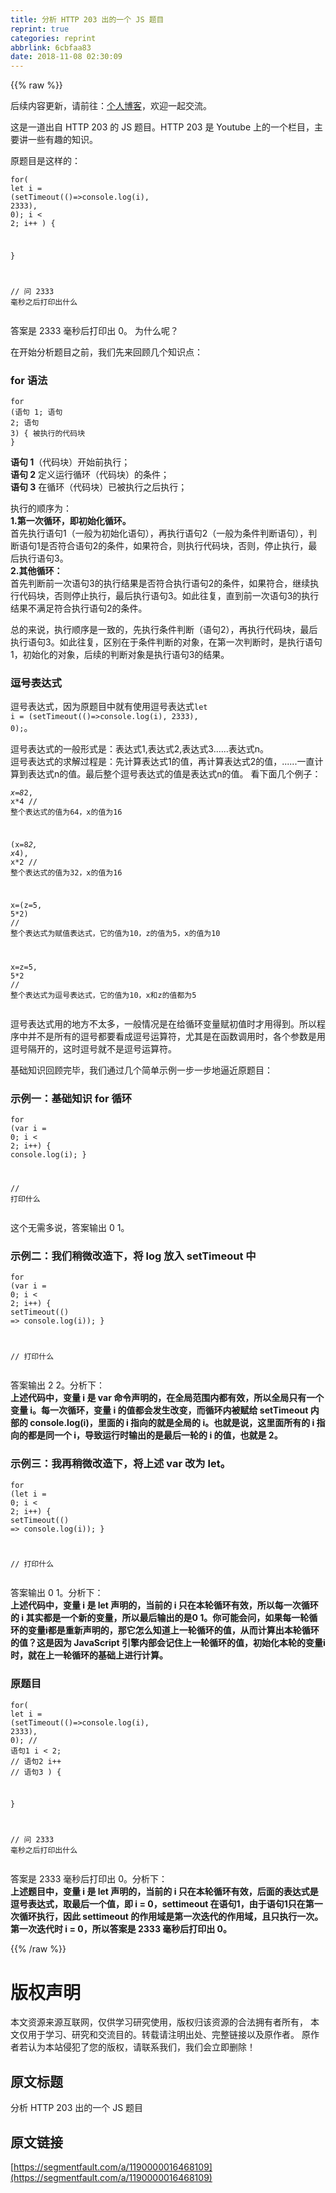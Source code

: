 ```yaml
---
title: 分析 HTTP 203 出的一个 JS 题目
reprint: true
categories: reprint
abbrlink: 6cbfaa83
date: 2018-11-08 02:30:09
---
```


{{% raw %}}
<p>&#x540E;&#x7EED;&#x5185;&#x5BB9;&#x66F4;&#x65B0;&#xFF0C;&#x8BF7;&#x524D;&#x5F80;&#xFF1A;<a href="http://www.sosout.com/2018/08/16/let-for-together-used.html" rel="nofollow noreferrer" target="_blank">&#x4E2A;&#x4EBA;&#x535A;&#x5BA2;</a>&#xFF0C;&#x6B22;&#x8FCE;&#x4E00;&#x8D77;&#x4EA4;&#x6D41;&#x3002;</p><p>&#x8FD9;&#x662F;&#x4E00;&#x9053;&#x51FA;&#x81EA; HTTP 203 &#x7684; JS &#x9898;&#x76EE;&#x3002;HTTP 203 &#x662F; Youtube &#x4E0A;&#x7684;&#x4E00;&#x4E2A;&#x680F;&#x76EE;&#xFF0C;&#x4E3B;&#x8981;&#x8BB2;&#x4E00;&#x4E9B;&#x6709;&#x8DA3;&#x7684;&#x77E5;&#x8BC6;&#x3002;</p><p>&#x539F;&#x9898;&#x76EE;&#x662F;&#x8FD9;&#x6837;&#x7684;&#xFF1A;</p><div class="widget-codetool" style="display:none"><div class="widget-codetool--inner"><span class="selectCode code-tool" data-toggle="tooltip" data-placement="top" title="" data-original-title="&#x5168;&#x9009;"></span> <span type="button" class="copyCode code-tool" data-toggle="tooltip" data-placement="top" data-clipboard-text="for(
  let i = (setTimeout(()=&gt;console.log(i), 2333), 0);
  i &lt; 2;
  i++
) {
  
}

// &#x95EE; 2333 &#x6BEB;&#x79D2;&#x4E4B;&#x540E;&#x6253;&#x5370;&#x51FA;&#x4EC0;&#x4E48;" title="" data-original-title="&#x590D;&#x5236;"></span> <span type="button" class="saveToNote code-tool" data-toggle="tooltip" data-placement="top" title="" data-original-title="&#x653E;&#x8FDB;&#x7B14;&#x8BB0;"></span></div></div><pre class="javascript hljs"><code class="js"><span class="hljs-keyword">for</span>(
  <span class="hljs-keyword">let</span> i = <span class="hljs-function">(<span class="hljs-params">setTimeout((</span>)=&gt;</span><span class="hljs-built_in">console</span>.log(i), <span class="hljs-number">2333</span>), <span class="hljs-number">0</span>);
  i &lt; <span class="hljs-number">2</span>;
  i++
) {
  
}

<span class="hljs-comment">// &#x95EE; 2333 &#x6BEB;&#x79D2;&#x4E4B;&#x540E;&#x6253;&#x5370;&#x51FA;&#x4EC0;&#x4E48;</span></code></pre><p>&#x7B54;&#x6848;&#x662F; 2333 &#x6BEB;&#x79D2;&#x540E;&#x6253;&#x5370;&#x51FA; 0&#x3002; &#x4E3A;&#x4EC0;&#x4E48;&#x5462;&#xFF1F;</p><p>&#x5728;&#x5F00;&#x59CB;&#x5206;&#x6790;&#x9898;&#x76EE;&#x4E4B;&#x524D;&#xFF0C;&#x6211;&#x4EEC;&#x5148;&#x6765;&#x56DE;&#x987E;&#x51E0;&#x4E2A;&#x77E5;&#x8BC6;&#x70B9;&#xFF1A;</p><h3 id="articleHeader0">for &#x8BED;&#x6CD5;</h3><div class="widget-codetool" style="display:none"><div class="widget-codetool--inner"><span class="selectCode code-tool" data-toggle="tooltip" data-placement="top" title="" data-original-title="&#x5168;&#x9009;"></span> <span type="button" class="copyCode code-tool" data-toggle="tooltip" data-placement="top" data-clipboard-text="for (&#x8BED;&#x53E5; 1; &#x8BED;&#x53E5; 2; &#x8BED;&#x53E5; 3) {
    &#x88AB;&#x6267;&#x884C;&#x7684;&#x4EE3;&#x7801;&#x5757;
}" title="" data-original-title="&#x590D;&#x5236;"></span> <span type="button" class="saveToNote code-tool" data-toggle="tooltip" data-placement="top" title="" data-original-title="&#x653E;&#x8FDB;&#x7B14;&#x8BB0;"></span></div></div><pre class="javascript hljs"><code class="js"><span class="hljs-keyword">for</span> (&#x8BED;&#x53E5; <span class="hljs-number">1</span>; &#x8BED;&#x53E5; <span class="hljs-number">2</span>; &#x8BED;&#x53E5; <span class="hljs-number">3</span>) {
    &#x88AB;&#x6267;&#x884C;&#x7684;&#x4EE3;&#x7801;&#x5757;
}</code></pre><p><strong>&#x8BED;&#x53E5; 1</strong>&#xFF08;&#x4EE3;&#x7801;&#x5757;&#xFF09;&#x5F00;&#x59CB;&#x524D;&#x6267;&#x884C;&#xFF1B;<br><strong>&#x8BED;&#x53E5; 2</strong> &#x5B9A;&#x4E49;&#x8FD0;&#x884C;&#x5FAA;&#x73AF;&#xFF08;&#x4EE3;&#x7801;&#x5757;&#xFF09;&#x7684;&#x6761;&#x4EF6;&#xFF1B;<br><strong>&#x8BED;&#x53E5; 3</strong> &#x5728;&#x5FAA;&#x73AF;&#xFF08;&#x4EE3;&#x7801;&#x5757;&#xFF09;&#x5DF2;&#x88AB;&#x6267;&#x884C;&#x4E4B;&#x540E;&#x6267;&#x884C;&#xFF1B;</p><p>&#x6267;&#x884C;&#x7684;&#x987A;&#x5E8F;&#x4E3A;&#xFF1A;<br><strong>1.&#x7B2C;&#x4E00;&#x6B21;&#x5FAA;&#x73AF;&#xFF0C;&#x5373;&#x521D;&#x59CB;&#x5316;&#x5FAA;&#x73AF;&#x3002;</strong><br>&#x9996;&#x5148;&#x6267;&#x884C;&#x8BED;&#x53E5;1&#xFF08;&#x4E00;&#x822C;&#x4E3A;&#x521D;&#x59CB;&#x5316;&#x8BED;&#x53E5;&#xFF09;&#xFF0C;&#x518D;&#x6267;&#x884C;&#x8BED;&#x53E5;2&#xFF08;&#x4E00;&#x822C;&#x4E3A;&#x6761;&#x4EF6;&#x5224;&#x65AD;&#x8BED;&#x53E5;&#xFF09;&#xFF0C;&#x5224;&#x65AD;&#x8BED;&#x53E5;1&#x662F;&#x5426;&#x7B26;&#x5408;&#x8BED;&#x53E5;2&#x7684;&#x6761;&#x4EF6;&#xFF0C;&#x5982;&#x679C;&#x7B26;&#x5408;&#xFF0C;&#x5219;&#x6267;&#x884C;&#x4EE3;&#x7801;&#x5757;&#xFF0C;&#x5426;&#x5219;&#xFF0C;&#x505C;&#x6B62;&#x6267;&#x884C;&#xFF0C;&#x6700;&#x540E;&#x6267;&#x884C;&#x8BED;&#x53E5;3&#x3002;<br><strong>2.&#x5176;&#x4ED6;&#x5FAA;&#x73AF;&#xFF1A;</strong><br>&#x9996;&#x5148;&#x5224;&#x65AD;&#x524D;&#x4E00;&#x6B21;&#x8BED;&#x53E5;3&#x7684;&#x6267;&#x884C;&#x7ED3;&#x679C;&#x662F;&#x5426;&#x7B26;&#x5408;&#x6267;&#x884C;&#x8BED;&#x53E5;2&#x7684;&#x6761;&#x4EF6;&#xFF0C;&#x5982;&#x679C;&#x7B26;&#x5408;&#xFF0C;&#x7EE7;&#x7EED;&#x6267;&#x884C;&#x4EE3;&#x7801;&#x5757;&#xFF0C;&#x5426;&#x5219;&#x505C;&#x6B62;&#x6267;&#x884C;&#xFF0C;&#x6700;&#x540E;&#x6267;&#x884C;&#x8BED;&#x53E5;3&#x3002;&#x5982;&#x6B64;&#x5F80;&#x590D;&#xFF0C;&#x76F4;&#x5230;&#x524D;&#x4E00;&#x6B21;&#x8BED;&#x53E5;3&#x7684;&#x6267;&#x884C;&#x7ED3;&#x679C;&#x4E0D;&#x6EE1;&#x8DB3;&#x7B26;&#x5408;&#x6267;&#x884C;&#x8BED;&#x53E5;2&#x7684;&#x6761;&#x4EF6;&#x3002;</p><p>&#x603B;&#x7684;&#x6765;&#x8BF4;&#xFF0C;&#x6267;&#x884C;&#x987A;&#x5E8F;&#x662F;&#x4E00;&#x81F4;&#x7684;&#xFF0C;&#x5148;&#x6267;&#x884C;&#x6761;&#x4EF6;&#x5224;&#x65AD;&#xFF08;&#x8BED;&#x53E5;2&#xFF09;&#xFF0C;&#x518D;&#x6267;&#x884C;&#x4EE3;&#x7801;&#x5757;&#xFF0C;&#x6700;&#x540E;&#x6267;&#x884C;&#x8BED;&#x53E5;3&#x3002;&#x5982;&#x6B64;&#x5F80;&#x590D;&#xFF0C;&#x533A;&#x522B;&#x5728;&#x4E8E;&#x6761;&#x4EF6;&#x5224;&#x65AD;&#x7684;&#x5BF9;&#x8C61;&#xFF0C;&#x5728;&#x7B2C;&#x4E00;&#x6B21;&#x5224;&#x65AD;&#x65F6;&#xFF0C;&#x662F;&#x6267;&#x884C;&#x8BED;&#x53E5;1&#xFF0C;&#x521D;&#x59CB;&#x5316;&#x7684;&#x5BF9;&#x8C61;&#xFF0C;&#x540E;&#x7EED;&#x7684;&#x5224;&#x65AD;&#x5BF9;&#x8C61;&#x662F;&#x6267;&#x884C;&#x8BED;&#x53E5;3&#x7684;&#x7ED3;&#x679C;&#x3002;</p><h3 id="articleHeader1">&#x9017;&#x53F7;&#x8868;&#x8FBE;&#x5F0F;</h3><p>&#x9017;&#x53F7;&#x8868;&#x8FBE;&#x5F0F;&#xFF0C;&#x56E0;&#x4E3A;&#x539F;&#x9898;&#x76EE;&#x4E2D;&#x5C31;&#x6709;&#x4F7F;&#x7528;&#x9017;&#x53F7;&#x8868;&#x8FBE;&#x5F0F;<code>let i = (setTimeout(()=&gt;console.log(i), 2333), 0);</code>&#x3002;</p><p>&#x9017;&#x53F7;&#x8868;&#x8FBE;&#x5F0F;&#x7684;&#x4E00;&#x822C;&#x5F62;&#x5F0F;&#x662F;&#xFF1A;&#x8868;&#x8FBE;&#x5F0F;1,&#x8868;&#x8FBE;&#x5F0F;2,&#x8868;&#x8FBE;&#x5F0F;3......&#x8868;&#x8FBE;&#x5F0F;n&#x3002;<br>&#x9017;&#x53F7;&#x8868;&#x8FBE;&#x5F0F;&#x7684;&#x6C42;&#x89E3;&#x8FC7;&#x7A0B;&#x662F;&#xFF1A;&#x5148;&#x8BA1;&#x7B97;&#x8868;&#x8FBE;&#x5F0F;1&#x7684;&#x503C;&#xFF0C;&#x518D;&#x8BA1;&#x7B97;&#x8868;&#x8FBE;&#x5F0F;2&#x7684;&#x503C;&#xFF0C;......&#x4E00;&#x76F4;&#x8BA1;&#x7B97;&#x5230;&#x8868;&#x8FBE;&#x5F0F;n&#x7684;&#x503C;&#x3002;&#x6700;&#x540E;&#x6574;&#x4E2A;&#x9017;&#x53F7;&#x8868;&#x8FBE;&#x5F0F;&#x7684;&#x503C;&#x662F;&#x8868;&#x8FBE;&#x5F0F;n&#x7684;&#x503C;&#x3002; &#x770B;&#x4E0B;&#x9762;&#x51E0;&#x4E2A;&#x4F8B;&#x5B50;&#xFF1A;</p><div class="widget-codetool" style="display:none"><div class="widget-codetool--inner"><span class="selectCode code-tool" data-toggle="tooltip" data-placement="top" title="" data-original-title="&#x5168;&#x9009;"></span> <span type="button" class="copyCode code-tool" data-toggle="tooltip" data-placement="top" data-clipboard-text="x=8*2, x*4  // &#x6574;&#x4E2A;&#x8868;&#x8FBE;&#x5F0F;&#x7684;&#x503C;&#x4E3A;64&#xFF0C;x&#x7684;&#x503C;&#x4E3A;16

(x=8*2, x*4), x*2 // &#x6574;&#x4E2A;&#x8868;&#x8FBE;&#x5F0F;&#x7684;&#x503C;&#x4E3A;32&#xFF0C;x&#x7684;&#x503C;&#x4E3A;16

x=(z=5, 5*2) // &#x6574;&#x4E2A;&#x8868;&#x8FBE;&#x5F0F;&#x4E3A;&#x8D4B;&#x503C;&#x8868;&#x8FBE;&#x5F0F;&#xFF0C;&#x5B83;&#x7684;&#x503C;&#x4E3A;10&#xFF0C;z&#x7684;&#x503C;&#x4E3A;5&#xFF0C;x&#x7684;&#x503C;&#x4E3A;10

x=z=5, 5*2 // &#x6574;&#x4E2A;&#x8868;&#x8FBE;&#x5F0F;&#x4E3A;&#x9017;&#x53F7;&#x8868;&#x8FBE;&#x5F0F;&#xFF0C;&#x5B83;&#x7684;&#x503C;&#x4E3A;10&#xFF0C;x&#x548C;z&#x7684;&#x503C;&#x90FD;&#x4E3A;5" title="" data-original-title="&#x590D;&#x5236;"></span> <span type="button" class="saveToNote code-tool" data-toggle="tooltip" data-placement="top" title="" data-original-title="&#x653E;&#x8FDB;&#x7B14;&#x8BB0;"></span></div></div><pre class="javascript hljs"><code class="js">x=<span class="hljs-number">8</span>*<span class="hljs-number">2</span>, x*<span class="hljs-number">4</span>  <span class="hljs-comment">// &#x6574;&#x4E2A;&#x8868;&#x8FBE;&#x5F0F;&#x7684;&#x503C;&#x4E3A;64&#xFF0C;x&#x7684;&#x503C;&#x4E3A;16</span>

(x=<span class="hljs-number">8</span>*<span class="hljs-number">2</span>, x*<span class="hljs-number">4</span>), x*<span class="hljs-number">2</span> <span class="hljs-comment">// &#x6574;&#x4E2A;&#x8868;&#x8FBE;&#x5F0F;&#x7684;&#x503C;&#x4E3A;32&#xFF0C;x&#x7684;&#x503C;&#x4E3A;16</span>

x=(z=<span class="hljs-number">5</span>, <span class="hljs-number">5</span>*<span class="hljs-number">2</span>) <span class="hljs-comment">// &#x6574;&#x4E2A;&#x8868;&#x8FBE;&#x5F0F;&#x4E3A;&#x8D4B;&#x503C;&#x8868;&#x8FBE;&#x5F0F;&#xFF0C;&#x5B83;&#x7684;&#x503C;&#x4E3A;10&#xFF0C;z&#x7684;&#x503C;&#x4E3A;5&#xFF0C;x&#x7684;&#x503C;&#x4E3A;10</span>

x=z=<span class="hljs-number">5</span>, <span class="hljs-number">5</span>*<span class="hljs-number">2</span> <span class="hljs-comment">// &#x6574;&#x4E2A;&#x8868;&#x8FBE;&#x5F0F;&#x4E3A;&#x9017;&#x53F7;&#x8868;&#x8FBE;&#x5F0F;&#xFF0C;&#x5B83;&#x7684;&#x503C;&#x4E3A;10&#xFF0C;x&#x548C;z&#x7684;&#x503C;&#x90FD;&#x4E3A;5</span></code></pre><p>&#x9017;&#x53F7;&#x8868;&#x8FBE;&#x5F0F;&#x7528;&#x7684;&#x5730;&#x65B9;&#x4E0D;&#x592A;&#x591A;&#xFF0C;&#x4E00;&#x822C;&#x60C5;&#x51B5;&#x662F;&#x5728;&#x7ED9;&#x5FAA;&#x73AF;&#x53D8;&#x91CF;&#x8D4B;&#x521D;&#x503C;&#x65F6;&#x624D;&#x7528;&#x5F97;&#x5230;&#x3002;&#x6240;&#x4EE5;&#x7A0B;&#x5E8F;&#x4E2D;&#x5E76;&#x4E0D;&#x662F;&#x6240;&#x6709;&#x7684;&#x9017;&#x53F7;&#x90FD;&#x8981;&#x770B;&#x6210;&#x9017;&#x53F7;&#x8FD0;&#x7B97;&#x7B26;&#xFF0C;&#x5C24;&#x5176;&#x662F;&#x5728;&#x51FD;&#x6570;&#x8C03;&#x7528;&#x65F6;&#xFF0C;&#x5404;&#x4E2A;&#x53C2;&#x6570;&#x662F;&#x7528;&#x9017;&#x53F7;&#x9694;&#x5F00;&#x7684;&#xFF0C;&#x8FD9;&#x65F6;&#x9017;&#x53F7;&#x5C31;&#x4E0D;&#x662F;&#x9017;&#x53F7;&#x8FD0;&#x7B97;&#x7B26;&#x3002;</p><p>&#x57FA;&#x7840;&#x77E5;&#x8BC6;&#x56DE;&#x987E;&#x5B8C;&#x6BD5;&#xFF0C;&#x6211;&#x4EEC;&#x901A;&#x8FC7;&#x51E0;&#x4E2A;&#x7B80;&#x5355;&#x793A;&#x4F8B;&#x4E00;&#x6B65;&#x4E00;&#x6B65;&#x5730;&#x903C;&#x8FD1;&#x539F;&#x9898;&#x76EE;&#xFF1A;</p><h3 id="articleHeader2">&#x793A;&#x4F8B;&#x4E00;&#xFF1A;&#x57FA;&#x7840;&#x77E5;&#x8BC6; for &#x5FAA;&#x73AF;</h3><div class="widget-codetool" style="display:none"><div class="widget-codetool--inner"><span class="selectCode code-tool" data-toggle="tooltip" data-placement="top" title="" data-original-title="&#x5168;&#x9009;"></span> <span type="button" class="copyCode code-tool" data-toggle="tooltip" data-placement="top" data-clipboard-text="for (var i = 0; i &lt; 2; i++) {
    console.log(i);
}

// &#x6253;&#x5370;&#x4EC0;&#x4E48;" title="" data-original-title="&#x590D;&#x5236;"></span> <span type="button" class="saveToNote code-tool" data-toggle="tooltip" data-placement="top" title="" data-original-title="&#x653E;&#x8FDB;&#x7B14;&#x8BB0;"></span></div></div><pre class="javascript hljs"><code class="js"><span class="hljs-keyword">for</span> (<span class="hljs-keyword">var</span> i = <span class="hljs-number">0</span>; i &lt; <span class="hljs-number">2</span>; i++) {
    <span class="hljs-built_in">console</span>.log(i);
}

<span class="hljs-comment">// &#x6253;&#x5370;&#x4EC0;&#x4E48;</span></code></pre><p>&#x8FD9;&#x4E2A;&#x65E0;&#x9700;&#x591A;&#x8BF4;&#xFF0C;&#x7B54;&#x6848;&#x8F93;&#x51FA; 0 1&#x3002;</p><h3 id="articleHeader3">&#x793A;&#x4F8B;&#x4E8C;&#xFF1A;&#x6211;&#x4EEC;&#x7A0D;&#x5FAE;&#x6539;&#x9020;&#x4E0B;&#xFF0C;&#x5C06; log &#x653E;&#x5165; setTimeout &#x4E2D;</h3><div class="widget-codetool" style="display:none"><div class="widget-codetool--inner"><span class="selectCode code-tool" data-toggle="tooltip" data-placement="top" title="" data-original-title="&#x5168;&#x9009;"></span> <span type="button" class="copyCode code-tool" data-toggle="tooltip" data-placement="top" data-clipboard-text="for (var i = 0; i &lt; 2; i++) {
    setTimeout(() =&gt; console.log(i));
}

// &#x6253;&#x5370;&#x4EC0;&#x4E48;" title="" data-original-title="&#x590D;&#x5236;"></span> <span type="button" class="saveToNote code-tool" data-toggle="tooltip" data-placement="top" title="" data-original-title="&#x653E;&#x8FDB;&#x7B14;&#x8BB0;"></span></div></div><pre class="javascript hljs"><code class="js"><span class="hljs-keyword">for</span> (<span class="hljs-keyword">var</span> i = <span class="hljs-number">0</span>; i &lt; <span class="hljs-number">2</span>; i++) {
    setTimeout(<span class="hljs-function"><span class="hljs-params">()</span> =&gt;</span> <span class="hljs-built_in">console</span>.log(i));
}

<span class="hljs-comment">// &#x6253;&#x5370;&#x4EC0;&#x4E48;</span></code></pre><p>&#x7B54;&#x6848;&#x8F93;&#x51FA; 2 2&#x3002;&#x5206;&#x6790;&#x4E0B;&#xFF1A;<br><strong>&#x4E0A;&#x8FF0;&#x4EE3;&#x7801;&#x4E2D;&#xFF0C;&#x53D8;&#x91CF; i &#x662F; var &#x547D;&#x4EE4;&#x58F0;&#x660E;&#x7684;&#xFF0C;&#x5728;&#x5168;&#x5C40;&#x8303;&#x56F4;&#x5185;&#x90FD;&#x6709;&#x6548;&#xFF0C;&#x6240;&#x4EE5;&#x5168;&#x5C40;&#x53EA;&#x6709;&#x4E00;&#x4E2A;&#x53D8;&#x91CF; i&#x3002;&#x6BCF;&#x4E00;&#x6B21;&#x5FAA;&#x73AF;&#xFF0C;&#x53D8;&#x91CF; i &#x7684;&#x503C;&#x90FD;&#x4F1A;&#x53D1;&#x751F;&#x6539;&#x53D8;&#xFF0C;&#x800C;&#x5FAA;&#x73AF;&#x5185;&#x88AB;&#x8D4B;&#x7ED9; setTimeout &#x5185;&#x90E8;&#x7684; console.log(i)&#xFF0C;&#x91CC;&#x9762;&#x7684; i &#x6307;&#x5411;&#x7684;&#x5C31;&#x662F;&#x5168;&#x5C40;&#x7684; i&#x3002;&#x4E5F;&#x5C31;&#x662F;&#x8BF4;&#xFF0C;&#x8FD9;&#x91CC;&#x9762;&#x6240;&#x6709;&#x7684; i &#x6307;&#x5411;&#x7684;&#x90FD;&#x662F;&#x540C;&#x4E00;&#x4E2A; i&#xFF0C;&#x5BFC;&#x81F4;&#x8FD0;&#x884C;&#x65F6;&#x8F93;&#x51FA;&#x7684;&#x662F;&#x6700;&#x540E;&#x4E00;&#x8F6E;&#x7684; i &#x7684;&#x503C;&#xFF0C;&#x4E5F;&#x5C31;&#x662F; 2&#x3002;</strong></p><h3 id="articleHeader4">&#x793A;&#x4F8B;&#x4E09;&#xFF1A;&#x6211;&#x518D;&#x7A0D;&#x5FAE;&#x6539;&#x9020;&#x4E0B;&#xFF0C;&#x5C06;&#x4E0A;&#x8FF0; var &#x6539;&#x4E3A; let&#x3002;</h3><div class="widget-codetool" style="display:none"><div class="widget-codetool--inner"><span class="selectCode code-tool" data-toggle="tooltip" data-placement="top" title="" data-original-title="&#x5168;&#x9009;"></span> <span type="button" class="copyCode code-tool" data-toggle="tooltip" data-placement="top" data-clipboard-text="for (let i = 0; i &lt; 2; i++) {
    setTimeout(() =&gt; console.log(i));
}

// &#x6253;&#x5370;&#x4EC0;&#x4E48;" title="" data-original-title="&#x590D;&#x5236;"></span> <span type="button" class="saveToNote code-tool" data-toggle="tooltip" data-placement="top" title="" data-original-title="&#x653E;&#x8FDB;&#x7B14;&#x8BB0;"></span></div></div><pre class="javascript hljs"><code class="js"><span class="hljs-keyword">for</span> (<span class="hljs-keyword">let</span> i = <span class="hljs-number">0</span>; i &lt; <span class="hljs-number">2</span>; i++) {
    setTimeout(<span class="hljs-function"><span class="hljs-params">()</span> =&gt;</span> <span class="hljs-built_in">console</span>.log(i));
}

<span class="hljs-comment">// &#x6253;&#x5370;&#x4EC0;&#x4E48;</span></code></pre><p>&#x7B54;&#x6848;&#x8F93;&#x51FA; 0 1&#x3002;&#x5206;&#x6790;&#x4E0B;&#xFF1A;<br><strong>&#x4E0A;&#x8FF0;&#x4EE3;&#x7801;&#x4E2D;&#xFF0C;&#x53D8;&#x91CF; i &#x662F; let &#x58F0;&#x660E;&#x7684;&#xFF0C;&#x5F53;&#x524D;&#x7684; i &#x53EA;&#x5728;&#x672C;&#x8F6E;&#x5FAA;&#x73AF;&#x6709;&#x6548;&#xFF0C;&#x6240;&#x4EE5;&#x6BCF;&#x4E00;&#x6B21;&#x5FAA;&#x73AF;&#x7684; i &#x5176;&#x5B9E;&#x90FD;&#x662F;&#x4E00;&#x4E2A;&#x65B0;&#x7684;&#x53D8;&#x91CF;&#xFF0C;&#x6240;&#x4EE5;&#x6700;&#x540E;&#x8F93;&#x51FA;&#x7684;&#x662F;0 1&#x3002;&#x4F60;&#x53EF;&#x80FD;&#x4F1A;&#x95EE;&#xFF0C;&#x5982;&#x679C;&#x6BCF;&#x4E00;&#x8F6E;&#x5FAA;&#x73AF;&#x7684;&#x53D8;&#x91CF;i&#x90FD;&#x662F;&#x91CD;&#x65B0;&#x58F0;&#x660E;&#x7684;&#xFF0C;&#x90A3;&#x5B83;&#x600E;&#x4E48;&#x77E5;&#x9053;&#x4E0A;&#x4E00;&#x8F6E;&#x5FAA;&#x73AF;&#x7684;&#x503C;&#xFF0C;&#x4ECE;&#x800C;&#x8BA1;&#x7B97;&#x51FA;&#x672C;&#x8F6E;&#x5FAA;&#x73AF;&#x7684;&#x503C;&#xFF1F;&#x8FD9;&#x662F;&#x56E0;&#x4E3A; JavaScript &#x5F15;&#x64CE;&#x5185;&#x90E8;&#x4F1A;&#x8BB0;&#x4F4F;&#x4E0A;&#x4E00;&#x8F6E;&#x5FAA;&#x73AF;&#x7684;&#x503C;&#xFF0C;&#x521D;&#x59CB;&#x5316;&#x672C;&#x8F6E;&#x7684;&#x53D8;&#x91CF;i&#x65F6;&#xFF0C;&#x5C31;&#x5728;&#x4E0A;&#x4E00;&#x8F6E;&#x5FAA;&#x73AF;&#x7684;&#x57FA;&#x7840;&#x4E0A;&#x8FDB;&#x884C;&#x8BA1;&#x7B97;&#x3002;</strong></p><h3 id="articleHeader5">&#x539F;&#x9898;&#x76EE;</h3><div class="widget-codetool" style="display:none"><div class="widget-codetool--inner"><span class="selectCode code-tool" data-toggle="tooltip" data-placement="top" title="" data-original-title="&#x5168;&#x9009;"></span> <span type="button" class="copyCode code-tool" data-toggle="tooltip" data-placement="top" data-clipboard-text="for(
  let i = (setTimeout(()=&gt;console.log(i), 2333), 0); // &#x8BED;&#x53E5;1
  i &lt; 2; // &#x8BED;&#x53E5;2
  i++ // &#x8BED;&#x53E5;3
) {
  
}

// &#x95EE; 2333 &#x6BEB;&#x79D2;&#x4E4B;&#x540E;&#x6253;&#x5370;&#x51FA;&#x4EC0;&#x4E48;" title="" data-original-title="&#x590D;&#x5236;"></span> <span type="button" class="saveToNote code-tool" data-toggle="tooltip" data-placement="top" title="" data-original-title="&#x653E;&#x8FDB;&#x7B14;&#x8BB0;"></span></div></div><pre class="javascript hljs"><code class="js"><span class="hljs-keyword">for</span>(
  <span class="hljs-keyword">let</span> i = <span class="hljs-function">(<span class="hljs-params">setTimeout((</span>)=&gt;</span><span class="hljs-built_in">console</span>.log(i), <span class="hljs-number">2333</span>), <span class="hljs-number">0</span>); <span class="hljs-comment">// &#x8BED;&#x53E5;1</span>
  i &lt; <span class="hljs-number">2</span>; <span class="hljs-comment">// &#x8BED;&#x53E5;2</span>
  i++ <span class="hljs-comment">// &#x8BED;&#x53E5;3</span>
) {
  
}

<span class="hljs-comment">// &#x95EE; 2333 &#x6BEB;&#x79D2;&#x4E4B;&#x540E;&#x6253;&#x5370;&#x51FA;&#x4EC0;&#x4E48;</span></code></pre><p>&#x7B54;&#x6848;&#x662F; 2333 &#x6BEB;&#x79D2;&#x540E;&#x6253;&#x5370;&#x51FA; 0&#x3002;&#x5206;&#x6790;&#x4E0B;&#xFF1A;<br><strong>&#x4E0A;&#x8FF0;&#x9898;&#x76EE;&#x4E2D;&#xFF0C;&#x53D8;&#x91CF; i &#x662F; let &#x58F0;&#x660E;&#x7684;&#xFF0C;&#x5F53;&#x524D;&#x7684; i &#x53EA;&#x5728;&#x672C;&#x8F6E;&#x5FAA;&#x73AF;&#x6709;&#x6548;&#xFF0C;&#x540E;&#x9762;&#x7684;&#x8868;&#x8FBE;&#x5F0F;&#x662F;&#x9017;&#x53F7;&#x8868;&#x8FBE;&#x5F0F;&#xFF0C;&#x53D6;&#x6700;&#x540E;&#x4E00;&#x4E2A;&#x503C;&#xFF0C;&#x5373; i = 0&#xFF0C;settimeout &#x5728;&#x8BED;&#x53E5;1&#xFF0C;&#x7531;&#x4E8E;&#x8BED;&#x53E5;1&#x53EA;&#x5728;&#x7B2C;&#x4E00;&#x6B21;&#x5FAA;&#x73AF;&#x6267;&#x884C;&#xFF0C;&#x56E0;&#x6B64; settimeout &#x7684;&#x4F5C;&#x7528;&#x57DF;&#x662F;&#x7B2C;&#x4E00;&#x6B21;&#x8FED;&#x4EE3;&#x7684;&#x4F5C;&#x7528;&#x57DF;&#xFF0C;&#x4E14;&#x53EA;&#x6267;&#x884C;&#x4E00;&#x6B21;&#x3002;&#x7B2C;&#x4E00;&#x6B21;&#x8FED;&#x4EE3;&#x65F6; i = 0&#xFF0C;&#x6240;&#x4EE5;&#x7B54;&#x6848;&#x662F; 2333 &#x6BEB;&#x79D2;&#x540E;&#x6253;&#x5370;&#x51FA; 0&#x3002;</strong></p>
{{% /raw %}}

# 版权声明
本文资源来源互联网，仅供学习研究使用，版权归该资源的合法拥有者所有，
本文仅用于学习、研究和交流目的。转载请注明出处、完整链接以及原作者。
原作者若认为本站侵犯了您的版权，请联系我们，我们会立即删除！

## 原文标题
分析 HTTP 203 出的一个 JS 题目

## 原文链接
[https://segmentfault.com/a/1190000016468109](https://segmentfault.com/a/1190000016468109)

